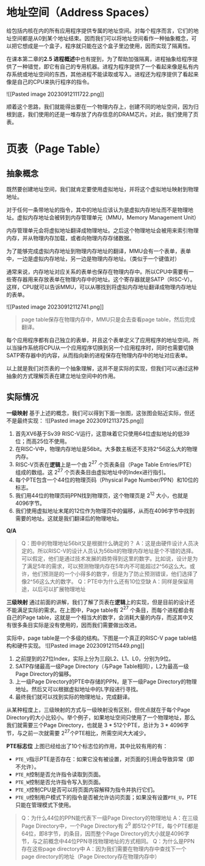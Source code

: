 # 地址空间（Address Spaces）
给包括内核在内的所有应用程序提供专属的地址空间。对每个程序而言，它们的地址空间都是从0到某个地址结束。因而我们可以将地址空间看作一种抽象概念，可以把它想成是一个盒子，程序就只能在这个盒子里边使用，因而实现了隔离性。

在课本第二章的**2.5 进程概述**中也有提到，为了帮助加强隔离，进程抽象给程序提供了一种错觉，即它有自己的专用机器。进程为程序提供了一个看起来像是私有内存系统或地址空间的东西，其他进程不能读取或写入。进程还为程序提供了看起来像是自己的CPU来执行程序的指令。

![[Pasted image 20230912111722.png]]

顺着这个思路，我们就能得出要在一个物理内存上，创建不同的地址空间，因为归根到底，我们使用的还是一堆存放了内存信息的DRAM芯片。对此，我们使用了页表。

# 页表（Page Table）
## 抽象概念
既然要创建地址空间，我们就肯定要使用虚拟地址，并将这个虚拟地址映射到物理地址。

对于任何一条带地址的指令，其中的地址应该认为是虚拟内存地址而不是物理地址。虚拟内存地址会被转到内存管理单元（MMU，Memory Management Unit）

内存管理单元会将虚拟地址翻译成物理地址。之后这个物理地址会被用来索引物理内存，并从物理内存加载，或者向物理内存存储数据。

为了能够完成虚拟内存地址到物理内存地址的翻译，MMU会有一个表单，表单中，一边是虚拟内存地址，另一边是物理内存地址。（类似于一个键值对）

通常来说，内存地址对应关系的表单也保存在物理内存中。所以CPU中需要有一些寄存器用来存放表单在物理内存中的地址。这个寄存器就是SATP（RISC-V）。这样，CPU就可以告诉MMU，可以从哪找到将虚拟内存地址翻译成物理内存地址的表单。

![[Pasted image 20230912112741.png]]

>page table保存在物理内存中，MMU只是会去查看page table，然后完成翻译。

每个应用程序都有自己独立的表单，并且这个表单定义了应用程序的地址空间。所以当操作系统将CPU从一个应用程序切换到另一个应用程序时，同时也需要切换SATP寄存器中的内容，从而指向新的进程保存在物理内存中的地址对应表单。

以上就是我们对页表的一个抽象理解，这并不是实际的实现，但我们可以通过这种抽象的方式理解页表在建立地址空间中的作用。

## 实际情况
**一级映射**
基于上述的概念，我们可以得到下面一张图，这张图会贴近实际，但还不是最终实现：
![[Pasted image 20230912113725.png]]
1. 首先XV6基于Sv39 RISC-V运行，这意味着它只使用64位虚拟地址的低39位；而高25位不使用。
2. 在RISC-V中，物理内存地址是56bit。大多数主板还不支持2^56这么大的物理内存。
3. RISC-V页表在**逻辑**上是一个由 $2^{27}$ 个页表条目（Page Table Entries/PTE）组成的数组。这 $2^{27}$ 个页表条目由虚拟地址中的Index进行指引。
4. 每个PTE包含一个44位的物理页码（Physical Page Number/PPN）和10位的标志。
5. 我们用44位的物理页码PPN找到物理页，这个物理页是 $2^{12}$ 大小，也就是4096字节。
6. 我们使用虚拟地址末尾的12位作为物理页中的偏移，从而在4096字节中找到需要的地址。这就是我们翻译后的物理地址。

**Q/A**
>Q：图中的物理地址56bit又是根据什么确定的？
>A：这是由硬件设计人员决定的。所以RISC-V的设计人员认为56bit的物理内存地址是个不错的选择。可以假定，他们是通过技术发展的趋势得到这里的数字。比如说，设计是为了满足5年的需求，可以预测物理内存在5年内不可能超过2^56这么大。或许，他们预测是的一个小得多的数字，但是为了防止预测错误，他们选择了像2^56这么大的数字。
>Q：PTE中为什么还有10位空缺
>A：同样是保留用途，以后可以扩展物理地址

**三级映射**
通过前面的讲解，我们了解了页表在**逻辑**上的实现，但是目前的设计还不能满足实际的需求。在上图中，Page table有 $2^{27}$ 个条目，而每个进程都会有自己的Page table，这就是一个相当大的数字，会消耗大量的内存，而这其中又有很多条目实际是没有使用的，因而我们需要做出改进。

实际中，page table是一个多级的结构。下图是一个真正的RISC-V page table结构和硬件实现。
![[Pasted image 20230912115449.png]]
1. 之前提到的27位Index，实际上分为三段L2、L1、L0，分别为9位。
2. SATP存储最高一级Page Directory（与Page Table相同），L2为最高一级Page Directory的偏移。
3. 上一级Page Directory的PTE中存储的PPN，是下一级Page Directory的物理地址。然后又可以根据虚拟地址中的L字段进行寻找。
4. 最终我们就可以找到实际的物理地址，完成翻译。

从某种程度上，三级映射的方式与一级映射没有区别，但优点就在于每个Page Directory的大小比较小。举个例子，如果地址空间只使用了一个物理地址，那么我们就需要三个Page Directory，也就是 $3*512$个PTE，总计为 $3*4096$字节，与之前一次就需要 $2^{27}$个PTE相比，所需空间大大减少。

**PTE标志位**
上图已经给出了10个标志位的作用，其中比较有用的有：
- `PTE_V`指示PTE是否存在：如果它没有被设置，对页面的引用会导致异常（即不允许）。
- `PTE_R`控制是否允许指令读取到页面。
- `PTE_W`控制是否允许指令写入到页面。
- `PTE_X`控制CPU是否可以将页面内容解释为指令并执行它们。
- `PTE_U`控制用户模式下的指令是否被允许访问页面；如果没有设置`PTE_U`，PTE只能在管理模式下使用。

>Q：为什么44位的PPN能代表下一级Page Directory的物理地址
>A：在三级Page Directory中，一个Page Directory有 $2^9$ 即512个PTE，每个PTE都是64位，即8字节，的条目，因而整个Page Directory的大小就是4096字节，与之前概念中44位PPN寻找物理地址的方式相同。
>Q：为什么是PPN存在这些page directory中
>A：因为我们需要在物理内存中查找下一个page directory的地址（Page Directory存在物理内存中）












